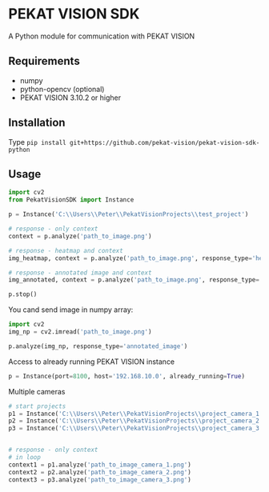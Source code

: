 # PEKAT VISION SDK

A Python module for communication with PEKAT VISION

## Requirements

* numpy
* python-opencv (optional)
* PEKAT VISION 3.10.2 or higher


## Installation
Type `pip install git+https://github.com/pekat-vision/pekat-vision-sdk-python`

## Usage

```python
import cv2
from PekatVisionSDK import Instance

p = Instance('C:\\Users\\Peter\\PekatVisionProjects\\test_project')

# response - only context
context = p.analyze('path_to_image.png')

# response - heatmap and context
img_heatmap, context = p.analyze('path_to_image.png', response_type='heatmap')

# response - annotated image and context
img_annotated, context = p.analyze('path_to_image.png', response_type='annotated_image')

p.stop()
```

You cand send image in numpy array:

```python
import cv2
img_np = cv2.imread('path_to_image.png')

p.analyze(img_np, response_type='annotated_image')
```

Access to already running PEKAT VISION instance
```python
p = Instance(port=8100, host='192.168.10.0', already_running=True)
```

Multiple cameras
```python
# start projects
p1 = Instance('C:\\Users\\Peter\\PekatVisionProjects\\project_camera_1')
p2 = Instance('C:\\Users\\Peter\\PekatVisionProjects\\project_camera_2')
p3 = Instance('C:\\Users\\Peter\\PekatVisionProjects\\project_camera_3')


# response - only context 
# in loop
context1 = p1.analyze('path_to_image_camera_1.png')
context2 = p2.analyze('path_to_image_camera_2.png')
context3 = p3.analyze('path_to_image_camera_3.png')
```
